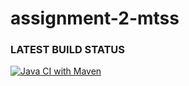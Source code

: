 # assignment-2-mtss

### LATEST BUILD STATUS
[![Java CI with Maven](https://github.com/romano001/assignment-2-mtss/actions/workflows/maven.yml/badge.svg?branch=main)](https://github.com/romano001/assignment-2-mtss/actions/workflows/maven.yml)